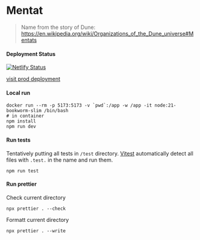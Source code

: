 # Mentat
> Name from the story of Dune: https://en.wikipedia.org/wiki/Organizations_of_the_Dune_universe#Mentats

#### Deployment Status
[![Netlify Status](https://api.netlify.com/api/v1/badges/e263382c-0b77-4565-ab77-59171da598f9/deploy-status)](https://app.netlify.com/sites/peaceful-haupia-3d45cd/deploys)

[visit prod deployment](https://main--peaceful-haupia-3d45cd.netlify.app/)

#### Local run
```shell
docker run --rm -p 5173:5173 -v `pwd`:/app -w /app -it node:21-bookworm-slim /bin/bash
# in container
npm install
npm run dev
```

#### Run tests
Tentatively putting all tests in `/test` directory. [Vitest](https://vitest.dev/guide/) automatically detect all files with `.test.` in the name and run them.
```shell
npm run test
```

#### Run prettier 

Check current directory
```shell
npx prettier . --check
```
Formatt current directory 
```shell
npx prettier . --write
```
